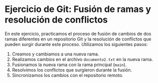 # Ejercicio de Git: Fusión de ramas y resolución de conflictos

En este ejercicio, practicamos el proceso de fusión de cambios de dos ramas diferentes en un repositorio Git y la resolución de conflictos que pueden surgir durante este proceso. Utilizamos los siguientes pasos:

1. Creamos y cambiamos a una nueva rama.
2. Realizamos cambios en el archivo `documento2.txt` en la nueva rama.
3. Fusionamos la nueva rama con la rama principal (`main`).
4. Resolvimos los conflictos que surgieron durante la fusión.
5. Sincronizamos los cambios con el repositorio remoto.
